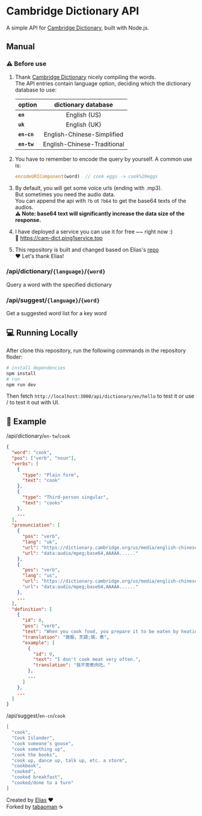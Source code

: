 # Cambridge Dictionary API

A simple API for [Cambridge Dictionary](https://dictionary.cambridge.org/), built with Node.js.

## Manual

### ⚠️ Before use
1. Thank [Cambridge Dictionary](https://dictionary.cambridge.org/) nicely compiling the words.\
The API entries contain language option, deciding which the dictionary database to use:

    | option      | dictionary database         |
    |-----------------------------|:---------------------------:|
    | **`en`**    | English (US)                |
    | **`uk`**    | English (UK)                |
    | **`en-cn`** | English-Chinese-Simplified  |
    | **`en-tw`** | English-Chinese-Traditional |

2. You have to remember to encode the query by yourself. A common use is:
    ```javascript
    encodeURIComponent(word)  // cook eggs -> cook%20eggs
    ```
3. By default, you will get some voice urls (ending with .mp3).\
But sometimes you need the audio data.\
You can append the api with `?b` ot `?b64` to get the base64 texts of the audios.\
**⚠️ Note: base64 text will significantly increase the data size of the response.**

4. I have deployed a service you can use it for free ~~ right now :)\
🔗 https://cam-dict.ping1service.top

4. This repository is built and changed based on Elias's [repo](https://github.com/chenelias/cambridge-dictionary-api)\
 ❤️ Let's thank Elias!

### /api/dictionary/`{language}`/`{word}`
Query a word with the specified dictionary


### /api/suggest/`{language}`/`{word}`
Get a suggested word list for a key word


## 💻 Running Locally

After clone this repository, run the following commands in the repository floder:

```bash
# install dependencies
npm install
# run
npm run dev
```

Then fetch `http://localhost:3000/api/dictionary/en/hello` to test it
or use / to test it out with UI.

## 📖 Example

/api/dictionary/`en-tw`/`cook`

```json
{
  "word": "cook",
  "pos": ["verb", "noun"],
  "verbs": [
    {
      "type": "Plain form",
      "text": "cook"
    },
    {
      "type": "Third-person singular",
      "text": "cooks"
    },
    ...
  ],
  "pronunciation": [
    {
      "pos": "verb",
      "lang": "uk",
      "url": "https://dictionary.cambridge.org/us/media/english-chinese-simplified/uk_pron/u/ukc/ukcon/ukconve028.mp3",
      "url": "data:audio/mpeg;base64,AAAAA......"
    },
    {
      "pos": "verb",
      "lang": "us",
      "url": "https://dictionary.cambridge.org/us/media/english-chinese-simplified/us_pron/c/coo/cook_/cook.mp3"
      "url": "data:audio/mpeg;base64,AAAAA......"
    },
    ...
  ],
  "definition": [
    {
      "id": 0,
      "pos": "verb",
      "text": "When you cook food, you prepare it to be eaten by heating it in a particular way, such as baking or boiling, and when food cooks, it is heated until it is ready to eat.",
      "translation": "做飯，烹調;燒，煮",
      "example": [
        {
          "id": 0,
          "text": "I don't cook meat very often.",
          "translation": "我不常煮肉吃。"
        },
        ...
      ]
    },
    ...
  ]
}
```

/api/suggest/`en-cn`/`cook`

```json
[
  "cook",
  "Cook Islander",
  "cook someone’s goose",
  "cook something up",
  "cook the books",
  "cook up, dance up, talk up, etc. a storm",
  "cookbook",
  "cooked",
  "cooked breakfast",
  "cooked/done to a turn"
]
```

Created by [Elias](https://github.com/chenelias) ❤️\
Forked by [tabaoman](https://buymeacoffee.com/tabaoman) ☕️